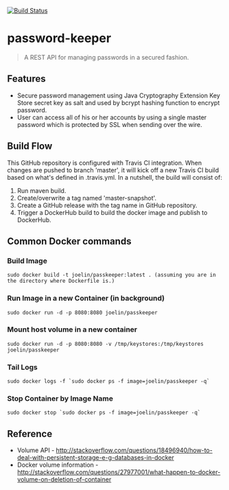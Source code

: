 [![Build Status](https://travis-ci.org/tingjan1982/password-keeper.svg?branch=master)](https://travis-ci.org/tingjan1982/password-keeper)

# password-keeper

> A REST API for managing passwords in a secured fashion.

## Features

* Secure password management using Java Cryptography Extension Key Store secret key as salt and used by bcrypt hashing function to encrypt password.
* User can access all of his or her accounts by using a single master password which is protected by SSL when sending over the wire.
 
## Build Flow

This GitHub repository is configured with Travis CI integration. When changes are pushed to branch 'master', it will kick off a new Travis CI build
based on what's defined in .travis.yml. In a nutshell, the build will consist of:

1. Run maven build.
2. Create/overwrite a tag named 'master-snapshot'.
3. Create a GitHub release with the tag name in GitHub repository.
4. Trigger a DockerHub build to build the docker image and publish to DockerHub.
 
 
## Common Docker commands
 
### Build Image
```
sudo docker build -t joelin/passkeeper:latest . (assuming you are in the directory where Dockerfile is.)
```

### Run Image in a new Container (in background)
```
sudo docker run -d -p 8080:8080 joelin/passkeeper 
```

### Mount host volume in a new container
```
sudo docker run -d -p 8080:8080 -v /tmp/keystores:/tmp/keystores joelin/passkeeper
```

### Tail Logs 
```
sudo docker logs -f `sudo docker ps -f image=joelin/passkeeper -q`
```

### Stop Container by Image Name
```
sudo docker stop `sudo docker ps -f image=joelin/passkeeper -q`
```

## Reference

* Volume API - http://stackoverflow.com/questions/18496940/how-to-deal-with-persistent-storage-e-g-databases-in-docker
* Docker volume information - http://stackoverflow.com/questions/27977001/what-happen-to-docker-volume-on-deletion-of-container
